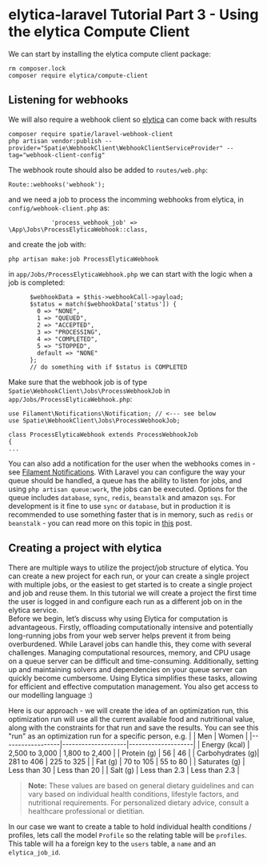 # elytica-laravel Tutorial Part 3 - Using the elytica Compute Client

We can start by installing the elytica compute client package:

```
rm composer.lock
composer require elytica/compute-client
```
## Listening for webhooks
We will also require a webhook client so [elytica](https://service.elytica.com) can come back with results
```
composer require spatie/laravel-webhook-client
php artisan vendor:publish --provider="Spatie\WebhookClient\WebhookClientServiceProvider" --tag="webhook-client-config"
```
The webhook route should also be added to `routes/web.php`:
```
Route::webhooks('webhook');
```
and we need a job to process the incomming webhooks from elytica, in `config/webhook-client.php` as:
```
            'process_webhook_job' => \App\Jobs\ProcessElyticaWebhook::class,
```
and create the job with:
```
php artisan make:job ProcessElyticaWebhook
```
in `app/Jobs/ProcessElyticaWebhook.php` we can start with the logic when a job is completed:
```
      $webhookData = $this->webhookCall->payload;
      $status = match($webhookData['status']) {
        0 => "NONE",
        1 => "QUEUED",
        2 => "ACCEPTED",
        3 => "PROCESSING",
        4 => "COMPLETED",
        5 => "STOPPED",
        default => "NONE"
      };
      // do something with if $status is COMPLETED
```
Make sure that the webhook job is of type `Spatie\WebhookClient\Jobs\ProcessWebhookJob` in `app/Jobs/ProcessElyticaWebhook.php`:
```
use Filament\Notifications\Notification; // <--- see below
use Spatie\WebhookClient\Jobs\ProcessWebhookJob;

class ProcessElyticaWebhook extends ProcessWebhookJob
{
...
```
You can also add a notification for the user when the webhooks comes in - see [Filament Notifications](https://filamentphp.com/docs/3.x/notifications/installation).
With Laravel you can configure the way your queue should be handled, a queue has the ability to listen for jobs, and using `php artisan queue:work`, the jobs can be executed.
Options for the queue includes `database`, `sync`, `redis`, `beanstalk` and amazon `sqs`. For development is it fine to use `sync` or `database`, but in production it is recommended to use something faster that is in memory, such as `redis` or `beanstalk` - you can read more on this topic in [this](https://medium.com/@noor1yasser9/best-practices-and-strategies-for-using-queues-in-laravel-7c3035f93e84) post.

## Creating a project with elytica
There are multiple ways to utilize the project/job structure of elytica. You can create a new project for each run, or your can create a single project with multiple jobs, or the easiest to get started is to create a single project and job and reuse them. In this tutorial we will create a project the first time the user is logged in and configure each run as a different job on in the elytica service.<br>
Before we begin, let’s discuss why using Elytica for computation is advantageous. Firstly, offloading computationally intensive and potentially long-running jobs from your web server helps prevent it from being overburdened. While Laravel jobs can handle this, they come with several challenges. Managing computational resources, memory, and CPU usage on a queue server can be difficult and time-consuming. Additionally, setting up and maintaining solvers and dependencies on your queue server can quickly become cumbersome. Using Elytica simplifies these tasks, allowing for efficient and effective computation management. You also get access to our modelling language :)<br>

Here is our approach - we will create the idea of an optimization run, this optimization run will use all the current available food and nutritional value, along with the constraints for that run and save the results.
You can see this "run" as an optimization run for a specific person, e.g.
|                  | Men                | Women              |
|------------------|--------------------|--------------------|
| Energy (kcal)    | 2,500 to 3,000     | 1,800 to 2,400     |
| Protein (g)      | 56                 | 46                 |
| Carbohydrates (g)| 281 to 406         | 225 to 325         |
| Fat (g)          | 70 to 105          | 55 to 80           |
| Saturates (g)    | Less than 30       | Less than 20       |
| Salt (g)         | Less than 2.3      | Less than 2.3      |

> **Note:** These values are based on general dietary guidelines and can vary based on individual health conditions, lifestyle factors, and nutritional requirements. For personalized dietary advice, consult a healthcare professional or dietitian.

In our case we want to create a table to hold individual health conditions / profiles, lets call the model `Profile` so the relating table will be `profiles`. This table will ha a foreign key to the `users` table, a `name` and an `elytica_job_id`.
